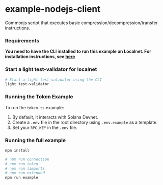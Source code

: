 # example-nodejs-client

Commonjs script that executes basic compression/decompression/transfer instructions.

### Requirements

**You need to have the CLI installed to run this example on Localnet. For installation instructions, see [here](https://github.com/Lightprotocol/light-protocol/tree/main/cli#readme)**

### Start a light test-validator for localnet

```bash
# Start a light test-validator using the CLI
light test-validator
```

### Running the Token Example

To run the `token.ts` example:

1. By default, it interacts with Solana Devnet.
2. Create a `.env` file in the root directory using `.env.example` as a template.
3. Set your `RPC_KEY` in the `.env` file.

### Running the full example

```bash
npm install
```

```bash
# npm run connection
# npm run token
# npm run lamports
# npm run extended
npm run example
```
